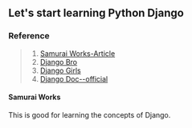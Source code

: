 ## Let's start learning Python Django

### Reference

> 1. [Samurai Works-Article](https://www.sejuku.net/blog/9014)
> 2. [Django Bro](https://djangobrothers.com/)
> 3. [Django Girls](https://tutorial.djangogirls.org/ja/)
> 4. [Django Doc--official](https://docs.djangoproject.com/ja/3.0/)

#### Samurai Works
This is good for learning the concepts of Django.
